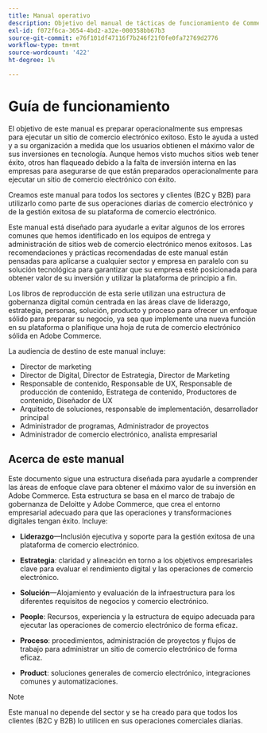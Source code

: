 ```yaml
---
title: Manual operativo
description: Objetivo del manual de tácticas de funcionamiento de Commerce
exl-id: f072f6ca-3654-4bd2-a32e-000358bb67b3
source-git-commit: e76f101df47116f7b246f21f0fe0fa72769d2776
workflow-type: tm+mt
source-wordcount: '422'
ht-degree: 1%

---
```


# Guía de funcionamiento

El objetivo de este manual es preparar operacionalmente sus empresas para ejecutar un sitio de comercio electrónico exitoso. Esto le ayuda a usted y a su organización a medida que los usuarios obtienen el máximo valor de sus inversiones en tecnología. Aunque hemos visto muchos sitios web tener éxito, otros han flaqueado debido a la falta de inversión interna en las empresas para asegurarse de que están preparados operacionalmente para ejecutar un sitio de comercio electrónico con éxito.

Creamos este manual para todos los sectores y clientes (B2C y B2B) para utilizarlo como parte de sus operaciones diarias de comercio electrónico y de la gestión exitosa de su plataforma de comercio electrónico.

Este manual está diseñado para ayudarle a evitar algunos de los errores comunes que hemos identificado en los equipos de entrega y administración de sitios web de comercio electrónico menos exitosos. Las recomendaciones y prácticas recomendadas de este manual están pensadas para aplicarse a cualquier sector y empresa en paralelo con su solución tecnológica para garantizar que su empresa esté posicionada para obtener valor de su inversión y utilizar la plataforma de principio a fin.

Los libros de reproducción de esta serie utilizan una estructura de gobernanza digital común centrada en las áreas clave de liderazgo, estrategia, personas, solución, producto y proceso para ofrecer un enfoque sólido para preparar su negocio, ya sea que implemente una nueva función en su plataforma o planifique una hoja de ruta de comercio electrónico sólida en Adobe Commerce.

La audiencia de destino de este manual incluye:

- Director de marketing
- Director de Digital, Director de Estrategia, Director de Marketing
- Responsable de contenido, Responsable de UX, Responsable de producción de contenido, Estratega de contenido, Productores de contenido, Diseñador de UX
- Arquitecto de soluciones, responsable de implementación, desarrollador principal
- Administrador de programas, Administrador de proyectos
- Administrador de comercio electrónico, analista empresarial

## Acerca de este manual

Este documento sigue una estructura diseñada para ayudarle a comprender las áreas de enfoque clave para obtener el máximo valor de su inversión en Adobe Commerce. Esta estructura se basa en el marco de trabajo de gobernanza de Deloitte y Adobe Commerce, que crea el entorno empresarial adecuado para que las operaciones y transformaciones digitales tengan éxito. Incluye:

- **Liderazgo**—Inclusión ejecutiva y soporte para la gestión exitosa de una plataforma de comercio electrónico.

- **Estrategia**: claridad y alineación en torno a los objetivos empresariales clave para evaluar el rendimiento digital y las operaciones de comercio electrónico.

- **Solución**—Alojamiento y evaluación de la infraestructura para los diferentes requisitos de negocios y comercio electrónico.

- **People**: Recursos, experiencia y la estructura de equipo adecuada para ejecutar las operaciones de comercio electrónico de forma eficaz.

- **Proceso**: procedimientos, administración de proyectos y flujos de trabajo para administrar un sitio de comercio electrónico de forma eficaz.

- **Product**: soluciones generales de comercio electrónico, integraciones comunes y automatizaciones.

>[!NOTE]
>
>Este manual no depende del sector y se ha creado para que todos los clientes (B2C y B2B) lo utilicen en sus operaciones comerciales diarias.
